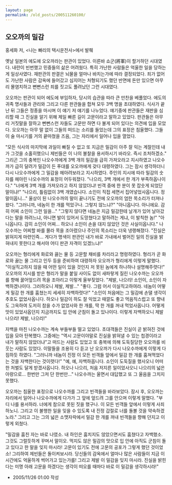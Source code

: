 ```yaml
---
layout: page
permalink: /old_posts/200511260100/
---
```


## 오오까의 밀감

홍세화 저, <나는 빠리의 택시운전사>에서 발췌

옛날 일본의 에도에 오오까라는 판관이 있었다.
이른바 쇼군(將軍)이 할거하던 시대였다. 내란이 빈번했고 민중들의 삶은 어려웠다. 특히 가난한 사람들은 억울한 일을 당하는 게 일상사였다. 재판관의 판결은 뇌물을 얼마나 바치는가에 따라 결정되었다. 죄가 없어도 가난한 사람은 감옥에 들어갔고 심지어는 처형되기도 했던 반면에 돈만 있으면 아무리 몰염치하고 뻔뻔스런 죄를 짓고도 풀려났던 그런 시대였다.

오오까는 판관이 되어 에도에 부임하자, 당시의 습관을 따라 큰 만찬을 베풀었다. 에도의 귀족 명사들과 관리와 그리고 다른 판관들을 합쳐 모두 3백 명을 초대하였다. 식사가 끝난 뒤 그들은 정종을 마시며 이 얘기 저 얘기를 나누었다. 얘기중에 판관들은 재판을 심리할 때 그 진실을 알기 위해 제일 빠른 길이 고문이라고 말하고 있었다. 판관들은 아무리 거짓말을 잘하고 뻔뻔스런 자들도 고문만 하면 다 불게 되어 있다는 의견에 입을 모았다. 오오까는 아무 말 없이 그들의 떠드는 소리를 들었는데 그의 표정은 침울했다. 그들이 술 마시기를 거의 끝마쳤을 즈음, 그는 자리에서 일어나 입을 열었다.

"모든 식사의 마지막에 과일이 빠질 수 없고 또 지금은 밀감이 아주 잘 익는 계절인데 내가 그것을 소홀히했으니 제빈들은 이 나의 불찰을 용서하시기 바라오. 즉시 조처하겠소."
그리곤 그의 충복인 나오수까에게 3백 개의 밀감을 급히 가져오라고 지시하였고 나오수까가 급히 달려가 밀감이 든 푸대를 오오까에게 갖다 대령하였다. 그는 잠시 생각하더니 다시 나오수까에게 그 밀감을 헤아려보라고 지시하였다. 주인의 지시에 따라 밀감의 숫자를 헤아린 나오수까의 표정이 어두워졌다.
"나으리, 3백 개에서 한 개가 부족하옵나이다."
"너에게 3백 개를 가져오라고 하지 않았더냐! 빈객 중에 한 분이 못 잡숫게 되었단 말이냐!"
"나으리, 틀림없이 3백 개였습니다. 소인이 직접 세면서 집어넣었사옵니다. 정말이옵니..."
울상이 된 나오수까의 말이 끝나기도 전에 오오까의 엄한 목소리가 터져나왔다.
"그러니까, 네놈이 한 개를 먹었구나. 그렇지 않느냐?"
"아니옵니다. 아니에요. 감히 어찌 소인이 그런 일을..."
"그렇지 않다면 네놈은 지금 밀감한테 날개가 있어 날아갔다는 말을 하려느냐, 아니면 발이 있어서 도망쳤다고 말하려는 게냐, 이 발칙한 놈!"
"아니옵니다. 감히 소인이 어찌... 하오나 소인이 손을 대지 않았던 것은 사실이옵니다."
나오수까는 어찌할 바를 몰라 목을 조아렸으나 주인의 목소리는 더욱 냉랭해졌다.
"진실은 밝혀지게 마련인즉... 게다가 명색이 판관인 내가 바로 가내에서 벌어진 일의 진실을 밝혀내지 못한다고 해서야 어디 판관 자격이 있겠느냐!"

오오까는 형리에게 화로와 끓는 물 등 고문할 채비를 차리라고 명령하였다. 형리가 곧 화로와 끓는 물 그리고 인두 등을 준비하여 대령하자 오오까가 형리에게 이렇게 말했다.
"이실직고하지 않을 때 어떤 일이 있을 것인지 저 못된 놈에게 하나하나 설명해주렷다!"
오오까의 지시를 받은 형리가 말을 붙일 사이도 없이 새파랗게 질린 나오수까는 오오까를 향해 꿇어엎드려 목을 조아리고 이렇게 울부짖었다.
"제발, 나으리! 소인이, 소인이 자백하겠나이다. 그러하오니 제발, 제발..."
"좋다. 그럼 어서 이실직고하여라. 네놈이 어떻게 밀감 한 개를 훔쳤는지 세세히 자백하렷다!"
"소인이 처음에는 그 밀감에 손댈 생각이 추호도 없었사옵니다. 하오나 밀감이 하도 잘 익었고 때깔도 좋고 먹음직스럽고 또 향내도 그윽하여 도저히 참을 수가 없었사와 한 개를, 딱 한 개를 꺼내 먹었사옵니다. 어떻게 맛이 있었사옵던지 지금까지도 입 안에 군침이 돌고 있나이다. 이렇게 자백하오니 제발 나으리! 제발, 나으리!"

자백을 마친 나오수까는 계속 부들부들 떨고 있었다. 초대객들은 진실이 곧 밝혀진 것에 입을 모아 탄복했다. 그중에는 "역시 고문이야말로 진실을 밝혀낼 수 있는 첩경이라고 내가 말하지 않았더냐"고 떠드는 사람도 있었고 또 충복에 의해 도둑질당한 오오까를 비웃는 사람도 있었다. 이말들을 조용히 다 듣고 난 오오까가 다시 나오수까에게 이렇게 다짐하듯 하였다.
"그러니까 네놈이 진정 이 모든 빈객들 앞에서 밀감 한 개를 훔쳐먹었다는 것을 자백한다는 것이렷다!"
"예, 예, 자백하옵니다. 소인이 도둑질을 했사오니 어떠한 처벌도 달게 받겠사옵니다. 하오나 나으리, 처음 저지른 일이었사오니 나으리의 넓은 아량으로... 한번만 그저 단 한번만..."
나오수까는 울면서 대답했고 또 그 울음을 그치지 못했다.

오오까는 침울한 표정으로 나오수까를 그리고 빈객들을 바라보았다. 잠시 후, 오오까는 자리에서 일어나 나오수까에게 다가가 그 앞에 엎드려 그를 안으며 이렇게 말했다.
"부디 나를 용서하라. 너에게 참으로 못된 짓을 했구나. 이 모든 빈객들 앞에서 이렇게 사죄하노니. 그리고 이 불행한 일을 잊을 수 있도록 내 진정 갑절로 너를 돌볼 것을 약속하겠노라."
그리고 그는 그의 넓은 소맷자락에서 밀감 한 개를 꺼내 빈객들을 향해 던지고 이렇게 외쳤다.

"밀감을 훔친 자는 바로 나였소. 내 하인은 훔치지도 않았으면서도 훔쳤다고 자백했소. 그것도 그럴듯하게 꾸며서 말이오. 먹지도 않은 밀감의 맛으로 입 안에 아직도 군침이 돌고 있다고 한 말을 잊지 마시라! 고문이 있기도 전에 고문의 공포가 그렇게 했던 것이었소! 그리하여 제빈들은 돌이켜보시라. 당신들의 감옥에서 얼마나 많은 사람들이 지금 이 시간에도 억울하게 썩어가고 있는가를! 그리고 제발 이 밀감을 잊지 마시라. 진실을 밝힌다는 미명 아래 고문을 하겠다는 생각이 떠오를 때마다 바로 이 밀감을 생각하시라!" 
       


- 2005/11/26 01:00 작성